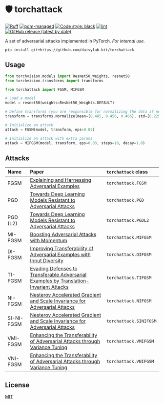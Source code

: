 # 🛡 torchattack

[![Ruff](https://img.shields.io/endpoint?url=https://raw.githubusercontent.com/charliermarsh/ruff/main/assets/badge/v1.json)](https://github.com/charliermarsh/ruff)
[![pdm-managed](https://img.shields.io/badge/pdm-managed-blueviolet)](https://pdm.fming.dev)
[![Code style: black](https://img.shields.io/badge/code%20style-black-000000.svg)](https://github.com/psf/black)
[![lint](https://github.com/daisylab-bit/torchattack/actions/workflows/lint.yml/badge.svg)](https://github.com/daisylab-bit/torchattack/actions/workflows/lint.yml)
[![GitHub release (latest by date)](https://img.shields.io/github/v/release/daisylab-bit/torchattack)](https://github.com/daisylab-bit/torchattack/releases/latest)

A set of adversarial attacks implemented in PyTorch. _For internal use._

```shell
pip install git+https://github.com/daisylab-bit/torchattack
```

## Usage

```python
from torchvision.models import ResNet50_Weights, resnet50
from torchvision.transforms import transforms

from torchattack import FGSM, MIFGSM

# Load a model
model = resnet50(weights=ResNet50_Weights.DEFAULT)

# Define transforms (you are responsible for normalizing the data if needed)
transform = transforms.Normalize(mean=[0.485, 0.456, 0.406], std=[0.229, 0.224, 0.225])

# Initialize an attack
attack = FGSM(model, transform, eps=0.03)

# Initialize an attack with extra params
attack = MIFGSM(model, transform, eps=0.03, steps=10, decay=1.0)
```

## Attacks

| Name       | Paper                                                                                                                      | `torchattack` class    |
| :--------- | :------------------------------------------------------------------------------------------------------------------------- | :--------------------- |
| FGSM       | [Explaining and Harnessing Adversarial Examples](https://arxiv.org/abs/1412.6572)                                          | `torchattack.FGSM`     |
| PGD        | [Towards Deep Learning Models Resistant to Adversarial Attacks](https://arxiv.org/abs/1706.06083)                          | `torchattack.PGD`      |
| PGD (L2)   | [Towards Deep Learning Models Resistant to Adversarial Attacks](https://arxiv.org/abs/1706.06083)                          | `torchattack.PGDL2`    |
| MI-FGSM    | [Boosting Adversarial Attacks with Momentum](https://arxiv.org/abs/1710.06081)                                             | `torchattack.MIFGSM`   |
| DI-FGSM    | [Improving Transferability of Adversarial Examples with Input Diversity](https://arxiv.org/abs/1803.06978)                 | `torchattack.DIFGSM`   |
| TI-FGSM    | [Evading Defenses to Transferable Adversarial Examples by Translation-Invariant Attacks](https://arxiv.org/abs/1904.02884) | `torchattack.TIFGSM`   |
| NI-FGSM    | [Nesterov Accelerated Gradient and Scale Invariance for Adversarial Attacks](https://arxiv.org/abs/1908.06281)             | `torchattack.NIFGSM`   |
| SI-NI-FGSM | [Nesterov Accelerated Gradient and Scale Invariance for Adversarial Attacks](https://arxiv.org/abs/1908.06281)             | `torchattack.SINIFGSM` |
| VMI-FGSM   | [Enhancing the Transferability of Adversarial Attacks through Variance Tuning](https://arxiv.org/abs/2103.15571)           | `torchattack.VMIFGSM`  |
| VNI-FGSM   | [Enhancing the Transferability of Adversarial Attacks through Variance Tuning](https://arxiv.org/abs/2103.15571)           | `torchattack.VNIFGSM`  |

## License

[MIT](LICENSE)
